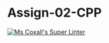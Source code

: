 # Assign-02-CPP
[![Ms Coxall's Super Linter](https://github.com/ICS3C-Programming-BoluwatifeD/Assign-02-cpp/workflows/Mr%20Coxall's%20Super%20Linter/badge.svg)](https://github.com/ICS3C-Programming-BoluwatifeD/Assign-02-cpp/actions/)
